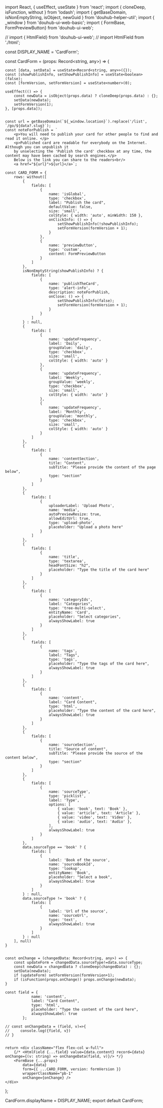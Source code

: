 import React, { useEffect, useState } from 'react';
import { cloneDeep,  isFunction, without } from 'lodash';
import { getBaseDomain, isNonEmptyString, isObject, newGuid } from 'douhub-helper-util';
import { _window } from 'douhub-ui-web-basic';
import { FormBase, FormPreviewButton} from 'douhub-ui-web';

// import { HtmlField} from 'douhub-ui-web';
// import HtmlField from './html';

const DISPLAY_NAME = 'CardForm';

const CardForm = (props: Record<string, any>) => {

    const [data, setData] = useState<Record<string, any>>({});
    const [showPublishInfo, setShowPublishInfo] = useState<boolean>(false);
    const [formVersion, setFormVersion] = useState<number>(0);

    useEffect(() => {
        const newData = isObject(props.data) ? cloneDeep(props.data) : {};
        setData(newData);
        setFormVersion(1);
    }, [props.data]);

  
    const url = getBaseDomain(`${_window.location}`).replace('/list', `/go/${data?.slug}`);
    const noteForPublish = `
        <p>You will need to publish your card for other people to find and read it online. </p>
        <p>Published card are readable for everybody on the Internet. Although you can unpublish it 
        by unselecting the 'Publish the card' checkbox at any time, the content may have been cached by search engines.</p>
        Below is the link you can share to the readers<br/> 
        <a href="${url}">${url}</a>`;

    const CARD_FORM = {
        rows: without([
            {
                fields: [
                    {
                        name: 'isGlobal',
                        type: 'checkbox',
                        label: "Publish the card",
                        defaultValue: false,
                        size: 'small',
                        colStyle: { width: 'auto', minWidth: 150 },
                        onClickInfo: () => {
                            setShowPublishInfo(!showPublishInfo);
                            setFormVersion(formVersion + 1);
                        }
                    },
                    {
                        name: 'previewButton',
                        type: 'custom',
                        content: FormPreviewButton
                    }
                ]
            },
            isNonEmptyString(showPublishInfo) ? {
                fields: [
                    {
                        name: 'publishTheCard',
                        type: 'alert-info',
                        description: noteForPublish,
                        onClose: () => {
                            setShowPublishInfo(false);
                            setFormVersion(formVersion + 1);
                        }
                    }
                ]
            } : null,
            {
                fields: [
                    {
                        name: 'updateFrequency',
                        label: 'Daily',
                        groupValue: 'daily',
                        type: 'checkbox',
                        size: 'small',
                        colStyle: { width: 'auto' }
                    },
                    {
                        name: 'updateFrequency',
                        label: 'Weekly',
                        groupValue: 'weekly',
                        type: 'checkbox',
                        size: 'small',
                        colStyle: { width: 'auto' }
                    },
                    {
                        name: 'updateFrequency',
                        label: 'Monthly',
                        groupValue: 'monthly',
                        type: 'checkbox',
                        size: 'small',
                        colStyle: { width: 'auto' }
                    }
                ]
            },
            {
                fields: [
                    {
                        name: 'contentSection',
                        title: "Content",
                        subTitle: "Please provide the content of the page below",
                        type: "section"
                    }
                ]
            },
            {
                fields: [
                    {
                        uploaderLabel: 'Upload Photo',
                        name: 'media',
                        autoPreviewResize: true,
                        allowEditUrl: true,
                        type: 'upload-photo',
                        placeholder: "Upload a photo here"
                    }
                ]
            },
            {
                fields: [
                    {
                        name: 'title',
                        type: 'textarea',
                        headFontSize: "h2",
                        placeholder: "Type the title of the card here"
                    }
                ]
            },
            {
                fields: [
                    {
                        name: 'categoryIds',
                        label: "Categories",
                        type: 'tree-multi-select',
                        entityName: 'Card',
                        placeholder: "Select categories",
                        alwaysShowLabel: true
                    }
                ]
            },
            {
                fields: [
                    {
                        name: 'tags',
                        label: "Tags",
                        type: 'tags',
                        placeholder: "Type the tags of the card here",
                        alwaysShowLabel: true
                    }
                ]
            },
            {
                fields: [
                    {
                        name: 'content',
                        label: "Card Content",
                        type: 'html',
                        placeholder: "Type the content of the card here",
                        alwaysShowLabel: true
                    }
                ]
            },
            {
                fields: [
                    {
                        name: 'sourceSection',
                        title: "Source of content",
                        subTitle: "Please provide the source of the content below",
                        type: "section"
                    }
                ]
            },
            {
                fields: [
                    {
                        name: 'sourceType',
                        type: 'picklist',
                        label: 'Type',
                        options: [
                            { value: 'book', text: 'Book' },
                            { value: 'article', text: 'Article' },
                            { value: 'video', text: 'Video' },
                            { value: 'audio', text: 'Audio' },
                        ],
                        alwaysShowLabel: true
                    }
                ]
            },
            data.sourceType == 'book' ? {
                fields: [
                    {
                        label: 'Book of the source',
                        name: 'sourceBookId',
                        type: 'lookup',
                        entityName: 'Book',
                        placeholder: "Select a book",
                        alwaysShowLabel: true
                    }
                ]
            } : null,
            data.sourceType != 'book' ? {
                fields: [
                    {
                        label: 'Url of the source',
                        name: 'sourceUrl',
                        type: 'text',
                        alwaysShowLabel: true
                    }
                ]
            } : null
        ], null)
    }


    const onChange = (changedData: Record<string, any>) => {
        const updateForm = changedData.sourceType!=data.sourceType;
        const newData = changedData ? cloneDeep(changedData) : {};
        setData(newData);
        if (updateForm) setFormVersion(formVersion+1);
        if (isFunction(props.onChange)) props.onChange(newData);
    }

    const field = {
                name: 'content',
                label: "Card Content",
                type: 'html',
                placeholder: "Type the content of the card here",
                alwaysShowLabel: true
            };

    // const onChangeData = (field, v)=>{
    //     console.log({field, v})
    // }


    return <div className="flex flex-col w-full">
        {/* <HtmlField {...field} value={data.content} record={data} onChange={(v: string) => onChangeData(field, v)}/> */}
        <FormBase {...props}
            data={data}
            form={{ ...CARD_FORM, version: formVersion }}
            wrapperClassName="pb-1"
            onChange={onChange} />
    </div>
};

CardForm.displayName = DISPLAY_NAME;
export default CardForm;